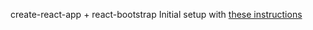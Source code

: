 create-react-app + react-bootstrap
Initial setup with [these instructions](https://github.com/facebookincubator/create-react-app/blob/master/packages/react-scripts/template/README.md#adding-bootstrap)

